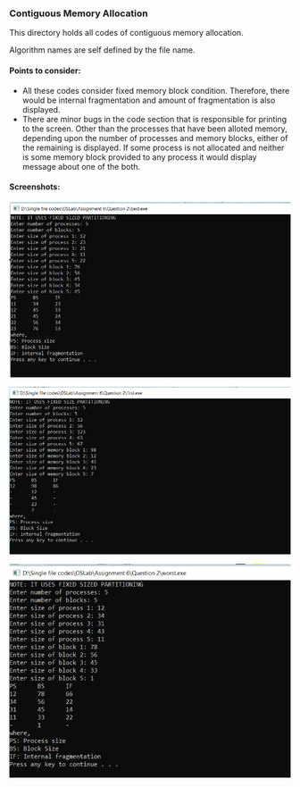 ### Contiguous Memory Allocation

This directory holds all codes of contiguous memory allocation.

Algorithm names are self defined by the file name.

#### Points to consider:

* All these codes consider fixed memory block condition. Therefore, there would be internal fragmentation and amount of fragmentation is also displayed.
* There are minor bugs in the code section that is responsible for printing to the screen. Other than the processes that have been alloted memory, depending upon the number of processes and memory blocks, either of the remaining is displayed. If some process is not allocated and neither is some memory block provided to any process it would display message about one of the both.

#### Screenshots:

![Best Fit](https://raw.githubusercontent.com/Japkeerat/Operating-System/master/Contiguous%20Memory%20Allocation/BestFit.png)

![First Fit](https://raw.githubusercontent.com/Japkeerat/Operating-System/master/Contiguous%20Memory%20Allocation/FirstFit.png)

![Worst Fit](https://raw.githubusercontent.com/Japkeerat/Operating-System/master/Contiguous%20Memory%20Allocation/WorstFit.png)
